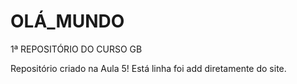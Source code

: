 # OLÁ_MUNDO
1ª REPOSITÓRIO DO CURSO GB

Repositório criado na Aula 5!
Está linha foi add diretamente do site.
